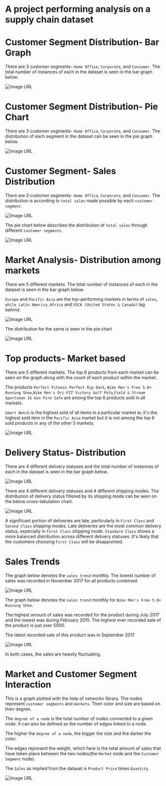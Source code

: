 # A project performing analysis on a supply chain dataset

# Customer Segment Distribution- Bar Graph
There are 3 customer segments- `Home Office`, `Corporate`, and `Consumer`. The total number of instances of each in the dataset is seen in the bar graph below.

![Image URL](https://github.com/akshan-main/supplychain/blob/main/Customer_segment_count.jpg)

# Customer Segment Distribution- Pie Chart
There are 3 customer segments- `Home Office`, `Corporate`, and `Consumer`. The distribution of each segment in the dataset can be seen in the pie graph below.

![Image URL](https://github.com/akshan-main/supplychain/blob/main/Customer_segment_distribution.jpg)

# Customer Segment- Sales Distribution
There are 3 customer segments- `Home Office`, `Corporate`, and `Consumer`. The distribution is according to `total sales` made possible by each `customer segment`.

![Image URL](https://github.com/akshan-main/supplychain/blob/main/Sales_distribution_customer_segment.jpg)

The pie chart below describes the distribution of `total sales` through different `customer segments`.

![Image URL](https://github.com/akshan-main/supplychain/blob/main/sales_distribution_by_customer_segment.jpeg)

# Market Analysis- Distribution among markets
There are 5 different markets. The total number of instances of each in the dataset is seen in the bar graph below.

`Europe` and `Pacific Asia` are the top-performing markets in terms of `sales`, `while Latin America`, `Africa` and `USCA (United States & Canada)` lag behind.

![Image URL](https://github.com/akshan-main/supplychain/blob/main/market_counts.jpeg)

The distribution for the same is seen in the pie chart

![Image URL](https://github.com/akshan-main/supplychain/blob/main/market_counts_pie.jpeg)

# Top products- Market based
There are 5 different markets. The top 6 products from each market can be seen on the graph along with the count of each product within the market.

The products ` Perfect Fitness Perfect Rip Deck `, ` Nike Men's Free 5.0+ Running Shoe `,` Nike Men's Dri-FIT Victory Golf Polo `,` Field & Stream Sportsman 16 Gun Fire Safe ` are among the top 6 products sold in all markets.

`Smart Watch` is the highest sold of all items in a particular market ie; it's the highest sold item in the `Pacific Asia` market but it is not among the top 6 sold products in any of the other 5 markets.

![Image URL](https://github.com/akshan-main/supplychain/blob/main/top_products_by_market.jpeg)

# Delivery Status- Distribution
There are 4 different delivery statuses and the total number of instances of each in the dataset is seen in the bar graph below.

![Image URL](https://github.com/akshan-main/supplychain/blob/main/delivery_status_distribution.jpeg)

There are 4 different delivery statuses and 4 different shipping modes. The distribution of delivery status filtered by its shipping mode can be seen on the below cross-tabulation chart. 

![Image URL](https://github.com/akshan-main/supplychain/blob/main/delivery_status_by_shipping_mode.jpeg)

A significant portion of deliveries are late, particularly in `First Class` and `Second Class` shipping modes. Late deliveries are the most common delivery status, especially in `First Class` shipping mode. `Standard Class` shows a more balanced distribution across different delivery statuses. It's likely that the customers choosing `First Class` will be disappointed.


# Sales Trends
The graph below denotes the `sales trend` monthly. The lowest number of sales was recorded in November 2017 for all products combined.

![Image URL](https://github.com/akshan-main/supplychain/blob/main/sales_trend.png)

The graph below denotes the `sales trend` monthly for ` Nike Men's Free 5.0+ Running Shoe `. 

The highest amount of sales was recorded for the product during July 2017 and the lowest was during February 2015. The highest ever recorded sale of the product is just over 5000.

The latest recorded sale of this product was in September 2017

![Image URL](https://github.com/akshan-main/supplychain/blob/main/sales_trend_nike5.0.png)


In both cases, the sales are heavily fluctuating.

# Market and Customer Segment Interaction
This is a graph plotted with the help of networkx library. The nodes represent `customer segments` and `markets`. Their color and size are based on their degree.

The `degree of a node` is the total number of nodes connected to a given node. It can also be defined as the number of edges linked to a node.

The higher the `degree of a node`, the bigger the size and the darker the color.

The edges represent the weight, which here is the total amount of sales that have taken place between the two nodes(the `Market` node and the `Customer Segment` node).

The `Sales` as implied from the dataset is `Product Price` times `Quantity`.

![Image URL](https://github.com/akshan-main/supplychain/blob/main/Market_customer_segment_interaction.png)
